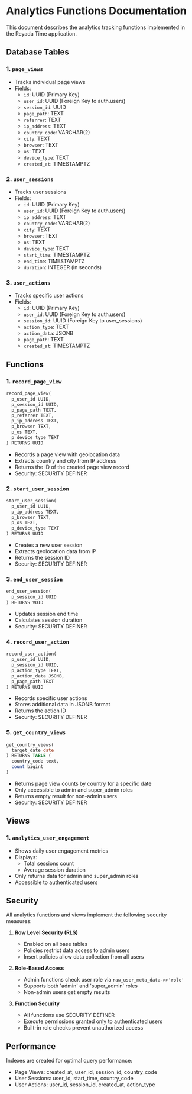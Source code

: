 # Analytics Functions Documentation

This document describes the analytics tracking functions implemented in the Reyada Time application.

## Database Tables

### 1. `page_views`
- Tracks individual page views
- Fields:
  - `id`: UUID (Primary Key)
  - `user_id`: UUID (Foreign Key to auth.users)
  - `session_id`: UUID
  - `page_path`: TEXT
  - `referrer`: TEXT
  - `ip_address`: TEXT
  - `country_code`: VARCHAR(2)
  - `city`: TEXT
  - `browser`: TEXT
  - `os`: TEXT
  - `device_type`: TEXT
  - `created_at`: TIMESTAMPTZ

### 2. `user_sessions`
- Tracks user sessions
- Fields:
  - `id`: UUID (Primary Key)
  - `user_id`: UUID (Foreign Key to auth.users)
  - `ip_address`: TEXT
  - `country_code`: VARCHAR(2)
  - `city`: TEXT
  - `browser`: TEXT
  - `os`: TEXT
  - `device_type`: TEXT
  - `start_time`: TIMESTAMPTZ
  - `end_time`: TIMESTAMPTZ
  - `duration`: INTEGER (in seconds)

### 3. `user_actions`
- Tracks specific user actions
- Fields:
  - `id`: UUID (Primary Key)
  - `user_id`: UUID (Foreign Key to auth.users)
  - `session_id`: UUID (Foreign Key to user_sessions)
  - `action_type`: TEXT
  - `action_data`: JSONB
  - `page_path`: TEXT
  - `created_at`: TIMESTAMPTZ

## Functions

### 1. `record_page_view`
```sql
record_page_view(
  p_user_id UUID,
  p_session_id UUID,
  p_page_path TEXT,
  p_referrer TEXT,
  p_ip_address TEXT,
  p_browser TEXT,
  p_os TEXT,
  p_device_type TEXT
) RETURNS UUID
```
- Records a page view with geolocation data
- Extracts country and city from IP address
- Returns the ID of the created page view record
- Security: SECURITY DEFINER

### 2. `start_user_session`
```sql
start_user_session(
  p_user_id UUID,
  p_ip_address TEXT,
  p_browser TEXT,
  p_os TEXT,
  p_device_type TEXT
) RETURNS UUID
```
- Creates a new user session
- Extracts geolocation data from IP
- Returns the session ID
- Security: SECURITY DEFINER

### 3. `end_user_session`
```sql
end_user_session(
  p_session_id UUID
) RETURNS VOID
```
- Updates session end time
- Calculates session duration
- Security: SECURITY DEFINER

### 4. `record_user_action`
```sql
record_user_action(
  p_user_id UUID,
  p_session_id UUID,
  p_action_type TEXT,
  p_action_data JSONB,
  p_page_path TEXT
) RETURNS UUID
```
- Records specific user actions
- Stores additional data in JSONB format
- Returns the action ID
- Security: SECURITY DEFINER

### 5. `get_country_views`
```sql
get_country_views(
  target_date date
) RETURNS TABLE (
  country_code text,
  count bigint
)
```
- Returns page view counts by country for a specific date
- Only accessible to admin and super_admin roles
- Returns empty result for non-admin users
- Security: SECURITY DEFINER

## Views

### 1. `analytics_user_engagement`
- Shows daily user engagement metrics
- Displays:
  - Total sessions count
  - Average session duration
- Only returns data for admin and super_admin roles
- Accessible to authenticated users

## Security

All analytics functions and views implement the following security measures:

1. **Row Level Security (RLS)**
   - Enabled on all base tables
   - Policies restrict data access to admin users
   - Insert policies allow data collection from all users

2. **Role-Based Access**
   - Admin functions check user role via `raw_user_meta_data->>'role'`
   - Supports both 'admin' and 'super_admin' roles
   - Non-admin users get empty results

3. **Function Security**
   - All functions use SECURITY DEFINER
   - Execute permissions granted only to authenticated users
   - Built-in role checks prevent unauthorized access

## Performance

Indexes are created for optimal query performance:
- Page Views: created_at, user_id, session_id, country_code
- User Sessions: user_id, start_time, country_code
- User Actions: user_id, session_id, created_at, action_type
